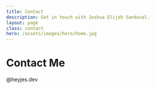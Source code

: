 ```yaml
---
title: Contact
description: Get in touch with Joshua Elijah Sandoval.
layout: page
class: contact
hero: /assets/images/hero/home.jpg
---
```


# Contact Me
<span id="address" aria-label="My email address.">@heyjes.dev</span>